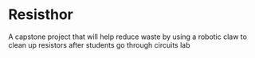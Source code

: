 # Resisthor
A capstone project that will help reduce waste by using a robotic claw to clean up resistors after students go through circuits lab
